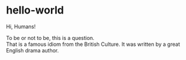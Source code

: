 # hello-world  
  
Hi, Humans!  
  
To be or not to be, this is a question.  
That is a famous idiom from the British Culture. It was written by a great English drama author.  

